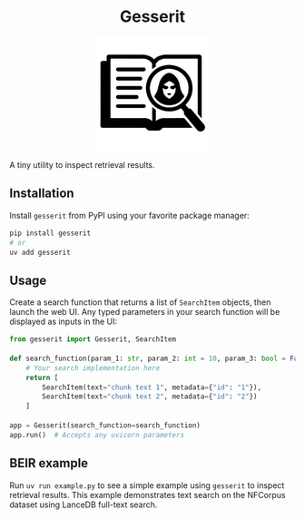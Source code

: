 <div align="center">
  
# Gesserit

</div>

<div align="center">
  <img src="gesserit/static/gesserit.svg" alt="drawing" style="width:200px;"/>
</div>

A tiny utility to inspect retrieval results.

## Installation
Install `gesserit` from PyPI using your favorite package manager:

```bash
pip install gesserit
# or
uv add gesserit
```

## Usage

Create a search function that returns a list of `SearchItem` objects, then launch the web UI. Any typed parameters in your search function will be displayed as inputs in the UI:

```python
from gesserit import Gesserit, SearchItem

def search_function(param_1: str, param_2: int = 10, param_3: bool = False):
    # Your search implementation here
    return [
        SearchItem(text="chunk text 1", metadata={"id": "1"}), 
        SearchItem(text="chunk text 2", metadata={"id": "2"})
    ]

app = Gesserit(search_function=search_function)
app.run()  # Accepts any uvicorn parameters
```

## BEIR example
Run `uv run example.py` to see a simple example using `gesserit` to inspect retrieval results. This example demonstrates text search on the NFCorpus dataset using LanceDB full-text search.